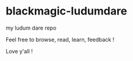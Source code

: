 # blackmagic-ludumdare
my ludum dare repo

Feel free to browse, read, learn, feedback ! 

Love y'all !
